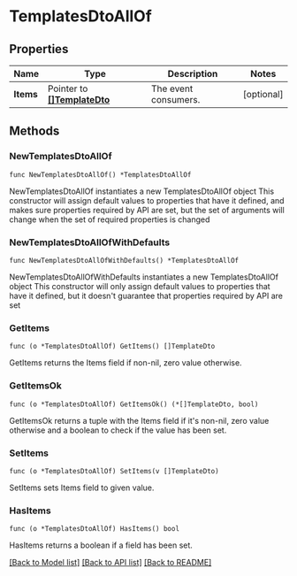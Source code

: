 # TemplatesDtoAllOf

## Properties

Name | Type | Description | Notes
------------ | ------------- | ------------- | -------------
**Items** | Pointer to [**[]TemplateDto**](TemplateDto.md) | The event consumers. | [optional] 

## Methods

### NewTemplatesDtoAllOf

`func NewTemplatesDtoAllOf() *TemplatesDtoAllOf`

NewTemplatesDtoAllOf instantiates a new TemplatesDtoAllOf object
This constructor will assign default values to properties that have it defined,
and makes sure properties required by API are set, but the set of arguments
will change when the set of required properties is changed

### NewTemplatesDtoAllOfWithDefaults

`func NewTemplatesDtoAllOfWithDefaults() *TemplatesDtoAllOf`

NewTemplatesDtoAllOfWithDefaults instantiates a new TemplatesDtoAllOf object
This constructor will only assign default values to properties that have it defined,
but it doesn't guarantee that properties required by API are set

### GetItems

`func (o *TemplatesDtoAllOf) GetItems() []TemplateDto`

GetItems returns the Items field if non-nil, zero value otherwise.

### GetItemsOk

`func (o *TemplatesDtoAllOf) GetItemsOk() (*[]TemplateDto, bool)`

GetItemsOk returns a tuple with the Items field if it's non-nil, zero value otherwise
and a boolean to check if the value has been set.

### SetItems

`func (o *TemplatesDtoAllOf) SetItems(v []TemplateDto)`

SetItems sets Items field to given value.

### HasItems

`func (o *TemplatesDtoAllOf) HasItems() bool`

HasItems returns a boolean if a field has been set.


[[Back to Model list]](../README.md#documentation-for-models) [[Back to API list]](../README.md#documentation-for-api-endpoints) [[Back to README]](../README.md)


